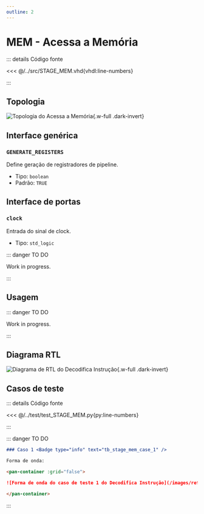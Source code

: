 ```yaml
---
outline: 2
---
```


# MEM - Acessa a Memória

::: details Código fonte <a href="https://github.com/pfeinsper/24a-CTI-RISCV/blob/main/src/STAGE_MEM.vhd" target="blank" style="float:right"><Badge type="tip" text="STAGE_MEM.vhd &boxbox;" /></a>

<<< @/../src/STAGE_MEM.vhd{vhdl:line-numbers}

:::

## Topologia

<pan-container>

![Topologia do Acessa a Memória](/images/reference/components/stage_mem.drawio.svg){.w-full .dark-invert}

</pan-container>

## Interface genérica

### `GENERATE_REGISTERS` <Badge type="neutral" text="GENERIC" />

Define geração de registradores de pipeline.

- Tipo: `boolean `
- Padrão: `TRUE`

## Interface de portas

### `clock` <Badge type="success" text="INPUT" />

Entrada do sinal de clock.

- Tipo: `std_logic`

::: danger TO DO

Work in progress.

:::

## Usagem

::: danger TO DO

Work in progress.

:::

## Diagrama RTL

<pan-container>

![Diagrama de RTL do Decodifica Instrução](/images/reference/components/stage_mem_netlist.svg){.w-full .dark-invert}

</pan-container>

## Casos de teste

::: details Código fonte <a href="https://github.com/pfeinsper/24a-CTI-RISCV/blob/main/test/test_STAGE_MEM.py" target="blank" style="float:right"><Badge type="tip" text="test_STAGE_MEM.py &boxbox;" /></a>

<<< @/../test/test_STAGE_MEM.py{py:line-numbers}

:::

::: danger TO DO

```md
### Caso 1 <Badge type="info" text="tb_stage_mem_case_1" />

Forma de onda:

<pan-container :grid="false">

![Forma de onda do caso de teste 1 do Decodifica Instrução](/images/reference/components/tb_stage_mem_case_1.svg){.w-full .dark-invert}

</pan-container>

```

:::
